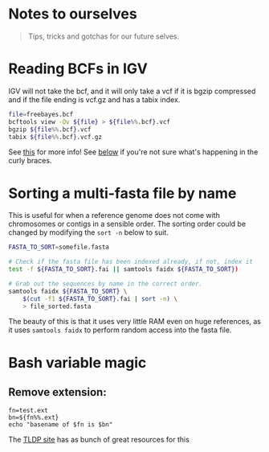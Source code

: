 # Notes to ourselves

>  Tips, tricks and gotchas for our future selves.


# Reading BCFs in IGV

IGV will not take the bcf, and it will only take a vcf if it is bgzip compressed and if the file ending is vcf.gz and has a tabix index.

```bash
file=freebayes.bcf
bcftools view -Ov ${file} > ${file%%.bcf}.vcf
bgzip ${file%%.bcf}.vcf
tabix ${file%%.bcf}.vcf.gz
```
See [this](http://www.genome.ucsc.edu/goldenPath/help/vcf.html) for more info! See [below](#bash-variable-magic) if you're not sure what's happening in the curly braces.


# Sorting a multi-fasta file by name

This is useful for when a reference genome does not come with chromosomes or contigs in a sensible order. The sorting order could be changed by modifying the `sort -n` below to suit.

```bash
FASTA_TO_SORT=somefile.fasta

# Check if the fasta file has been indexed already, if not, index it
test -f ${FASTA_TO_SORT}.fai || samtools faidx ${FASTA_TO_SORT})

# Grab out the sequences by name in the correct order.
samtools faidx ${FASTA_TO_SORT} \
    $(cut -f1 ${FASTA_TO_SORT}.fai | sort -n) \
    > file_sorted.fasta
```

The beauty of this is that it uses very little RAM even on huge references, as it uses `samtools faidx` to perform random access into the fasta file.

# Bash variable magic

## Remove extension:

```
fn=test.ext
bn=${fn%%.ext}
echo "basename of $fn is $bn"
```

The [TLDP site](http://www.tldp.org/LDP/abs/html/string-manipulation.html) has as bunch of great resources for this

